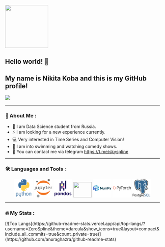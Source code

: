 <img src="https://media.giphy.com/media/du3J3cXyzhj75IOgvA/giphy.gif" width="140" height="140" />

<h2 align="left">Hello world! 👋</h2>
<h2 align="left">My name is Nikita Koba and this is my GitHub profile!</h2>

![](https://komarev.com/ghpvc/?username=ZeroSpline)

---

<h3 align="left">📝 About Me :</h3>

- 🚀 I am Data Science student from Russia.
- ⚡ I am looking for a new experience currently.
- 💻 Very interested in Time Series and Computer Vision!
- 🌊 I am into swimming and watching comedy shows.
- 💬 You can contact me via telegram https://t.me/skyspline

---

<h3 align="left">🛠 Languages and Tools :</h3>

<div id="header" align="center">
<img src="https://github.com/devicons/devicon/blob/master/icons/python/python-original-wordmark.svg" width="60" height="60" />
<img src="https://github.com/devicons/devicon/blob/master/icons/jupyter/jupyter-original-wordmark.svg" width="60" height="60" />
<img src="https://github.com/devicons/devicon/blob/master/icons/pandas/pandas-original-wordmark.svg" width="60" height="60" />
<img src="https://camo.githubusercontent.com/ceadf8d37c3b54d631a2824c6a36d1efedf9f6a44239a7deece27aa384607d9c/68747470733a2f2f75706c6f61642e77696b696d656469612e6f72672f77696b6970656469612f636f6d6d6f6e732f7468756d622f302f30352f5363696b69745f6c6561726e5f6c6f676f5f736d616c6c2e7376672f32363070782d5363696b69745f6c6561726e5f6c6f676f5f736d616c6c2e7376672e706e67" width="60" height="50" />
<img src="https://github.com/devicons/devicon/blob/master/icons/numpy/numpy-original-wordmark.svg" width="60" height="60" />
<img src="https://github.com/devicons/devicon/blob/master/icons/pytorch/pytorch-original-wordmark.svg" width="60" height="60" />
<img src="https://github.com/devicons/devicon/blob/master/icons/postgresql/postgresql-original-wordmark.svg" width="60" height="60" />
</div>

---
<h3 align="left">🔥 My Stats :</h3>
[![Top Langs](https://github-readme-stats.vercel.app/api/top-langs/?username=ZeroSpline&theme=darcula&show_icons=true&layout=compact&include_all_commits=true&count_private=true)](https://github.com/anuraghazra/github-readme-stats)

<!--
**ZeroSpline/ZeroSpline** is a ✨ _special_ ✨ repository because its `README.md` (this file) appears on your GitHub profile.

Here are some ideas to get you started:

- 🔭 I’m currently working on ...
- 🌱 I’m currently learning ...
- 👯 I’m looking to collaborate on ...
- 🤔 I’m looking for help with ...
- 💬 Ask me about ...
- 📫 How to reach me: ...
- 😄 Pronouns: ...
- ⚡ Fun fact: ...
-->
